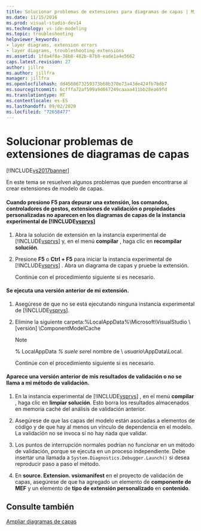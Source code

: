 ```yaml
---
title: Solucionar problemas de extensiones para diagramas de capas | Microsoft Docs
ms.date: 11/15/2016
ms.prod: visual-studio-dev14
ms.technology: vs-ide-modeling
ms.topic: troubleshooting
helpviewer_keywords:
- layer diagrams, extension errors
- layer diagrams, troubleshooting extensions
ms.assetid: 1fda4f8a-38b8-482b-87b8-eade1a4e5662
caps.latest.revision: 27
author: jillre
ms.author: jillfra
manager: jillfra
ms.openlocfilehash: dd4560673259373b68b370e73a43de424fb7bdb7
ms.sourcegitcommit: 6cfffa72af599a9d667249caaaa411bb28ea69fd
ms.translationtype: MT
ms.contentlocale: es-ES
ms.lasthandoff: 09/02/2020
ms.locfileid: "72658477"
---
```

# <a name="troubleshoot-extensions-for-layer-diagrams"></a>Solucionar problemas de extensiones de diagramas de capas
[!INCLUDE[vs2017banner](../includes/vs2017banner.md)]

En este tema se resuelven algunos problemas que pueden encontrarse al crear extensiones de modelo de capas.

#### <a name="when-i-press-f5-to-debug-my-extension-my-commands-gesture-handlers-validation-extensions-or-custom-properties-do-not-appear-on-layer-diagrams-in-the-experimental-instance-of-vsprvs"></a>Cuando presiono F5 para depurar una extensión, los comandos, controladores de gestos, extensiones de validación o propiedades personalizadas no aparecen en los diagramas de capas de la instancia experimental de [!INCLUDE[vsprvs](../includes/vsprvs-md.md)]

1. Abra la solución de extensión en la instancia experimental de [!INCLUDE[vsprvs](../includes/vsprvs-md.md)] y, en el menú **compilar** , haga clic en **recompilar solución**.

2. Presione **F5** o **Ctrl + F5** para iniciar la instancia experimental de [!INCLUDE[vsprvs](../includes/vsprvs-md.md)] . Abra un diagrama de capas y pruebe la extensión.

   Continúe con el procedimiento siguiente si es necesario.

#### <a name="an-old-version-of-my-extension-runs"></a>Se ejecuta una versión anterior de mi extensión.

1. Asegúrese de que no se está ejecutando ninguna instancia experimental de [!INCLUDE[vsprvs](../includes/vsprvs-md.md)].

2. Elimine la siguiente carpeta:%LocalAppData%\Microsoft\VisualStudio \\ [versión] \ComponentModelCache

   > [!NOTE]
   > % LocalAppData *% suele ser*el nombre de \\ *usuario*\AppData\Local.

   Continúe con el procedimiento siguiente si es necesario.

#### <a name="an-old-version-of-my-validation-results-appears-or-my-validation-method-is-not-called"></a>Aparece una versión anterior de mis resultados de validación o no se llama a mi método de validación.

1. En la instancia experimental de [!INCLUDE[vsprvs](../includes/vsprvs-md.md)] , en el menú **compilar** , haga clic en **limpiar solución**. Esto borra los resultados almacenados en memoria caché del análisis de validación anterior.

2. Asegúrese de que las capas del modelo están asociadas a elementos de código y de que hay al menos un vínculo de dependencia en el modelo. La validación no se invoca si no hay nada que validar.

3. Los puntos de interrupción normales podrían no funcionar en un método de validación, porque se ejecuta en un proceso independiente. Debe insertar una llamada a `System.Diagnostics.Debugger.Launch()` si desea reproducir paso a paso el método.

4. En **source. Extension. vsixmanifest** en el proyecto de validación de capas, asegúrese de que ha agregado un elemento de **componente de MEF** y un elemento de **tipo de extensión personalizado** en **contenido**.

## <a name="see-also"></a>Consulte también
 [Ampliar diagramas de capas](../modeling/extend-layer-diagrams.md)
